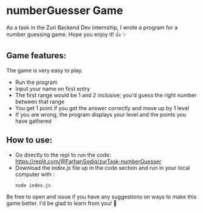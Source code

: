 # numberGuesser Game
As a task in the Zuri Backend Dev internship, I wrote a program for a number guessing game.
Hope you enjoy it! :+1: ✨

## Game features:
The game is very easy to play.
- Run the program
- Input your name on first entry
- The first range would be 1 and 2 inclusive; you'd guess the right number between that range
- You get 1 point if you get the answer correctly and move up by 1 level
- If you are wrong, the program displays your level and the points you have gathered

## How to use:
- Go directly to the repl to run the code: https://replit.com/@FarhanSodiq/zurTask-numberGuesser
- Download the *index.js* file up in the code section and run in your local computer with :
  ```
  node index.js
  ```
  
Be free to open and issue if you have any suggestions on ways to make this game better. I'd be glad to learn from you! 🙏

